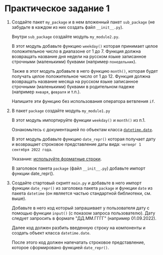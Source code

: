 # Практическое задание 1

1. Создайте пакет `my_package` и в нем вложенный пакет `sub_package` (не забудьте в каждом из них создать файл `__init__.py`).

   Внутри `sub_package` создайте модуль `my_module2.py`.
   
   В этот модуль добавьте функцию `weekday()` которая принимает целое положительное число в диапазоне от 1 до 7. Функция должна возвращать название дня недели на русском языке записанное строчными (маленькими) буквами (например `понедельник`).

   Также в этот модуль добавьте в него функцию `month()`, которая будет получать целое положительное число от 1 до 12. Функция должна возвращать название месяца на русском языке записанное строчными (маленькими) буквами в родительном падеже (например `января`, `февраля` и т.п.).

   Напишите эти функцию без использования оператора ветвления `if`.

2. В пакет `package` создайте модуль `my_module1.py`

   В этот модуль импортируйте функции `weekday()` и `month()` из п.1.

   Ознакомьтесь с документацией по объектам класса [`datetime.date`](https://docs.python.org/3/library/datetime.html#date-objects).

   В этот модуль добавьте функцию `date_repr()` которая получает дату и возвращает строковое представление даты вида: `четверг 1 сентября 2022 года`.

   Указание: [используйте форматные строки](https://pythonz.net/references/named/str-f/).

   В заголовок пакета `package` (файл `__init__.py`) добавьте импорт функции date_repr().

3. Создайте стартовый скрипт `main.py` и добавьте в него импорт функции `date_repr()` из заголовка пакета `package` и функции `date` из пакета `datetime` (он является частью стандартной библиотеки, см. выше).

   Добавьте в него код который запрашивает у пользователя дату с помощью функции `input()` (с показом запроса пользователю). Дату следует запросить в формате "ДД.ММ.ГГГГ" (например 01.09.2022).

   Далее код должен разбить введенную строку на компоненты и создать объект класса `datetime.date`.

   После этого код должен напечатать строковое представление, которое сформировано функцией `date_repr()`.
